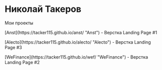 

# Николай Такеров
Мои проекты

<p>[Anst](https://tacker115.github.io/anst/ "Anst") - Верстка Landing Page #1 </p>
<p>[Alecto](https://tacker115.github.io/alecto/ "Alecto") - Верстка Landing Page #3 </p>
<p>[WeFinance](https://tacker115.github.io/wef/ "WeFinance") - Верстка Landing Page #2 </p>

